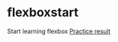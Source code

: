 # flexboxstart
Start learning flexbox
<a href="https://artiomb5.github.io/flexboxstart/">Practice result</a>
